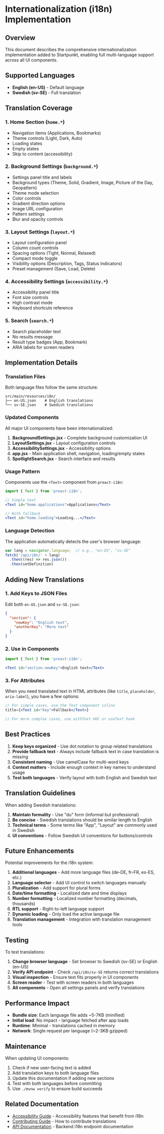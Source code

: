 # Internationalization (i18n) Implementation

## Overview

This document describes the comprehensive internationalization implementation added to Startpunkt, enabling full multi-language support across all UI components.

## Supported Languages

- **English (en-US)** - Default language
- **Swedish (sv-SE)** - Full translation

## Translation Coverage

### 1. Home Section (`home.*`)

- Navigation items (Applications, Bookmarks)
- Theme controls (Light, Dark, Auto)
- Loading states
- Empty states
- Skip to content (accessibility)

### 2. Background Settings (`background.*`)

- Settings panel title and labels
- Background types (Theme, Solid, Gradient, Image, Picture of the Day, Geopattern)
- Theme mode selection
- Color controls
- Gradient direction options
- Image URL configuration
- Pattern settings
- Blur and opacity controls

### 3. Layout Settings (`layout.*`)

- Layout configuration panel
- Column count controls
- Spacing options (Tight, Normal, Relaxed)
- Compact mode toggle
- Visibility options (Description, Tags, Status Indicators)
- Preset management (Save, Load, Delete)

### 4. Accessibility Settings (`accessibility.*`)

- Accessibility panel title
- Font size controls
- High contrast mode
- Keyboard shortcuts reference

### 5. Search (`search.*`)

- Search placeholder text
- No results message
- Result type badges (App, Bookmark)
- ARIA labels for screen readers

## Implementation Details

### Translation Files

Both language files follow the same structure:

```text
src/main/resources/i8n/
├── en-US.json    # English translations
└── sv-SE.json    # Swedish translations
```

### Updated Components

All major UI components have been internationalized:

1. **BackgroundSettings.jsx** - Complete background customization UI
2. **LayoutSettings.jsx** - Layout configuration controls
3. **AccessibilitySettings.jsx** - Accessibility options
4. **app.jsx** - Main application shell, navigation, loading/empty states
5. **SpotlightSearch.jsx** - Search interface and results

### Usage Pattern

Components use the `<Text>` component from `preact-i18n`:

```jsx
import { Text } from 'preact-i18n';

// Simple text
<Text id="home.applications">Applications</Text>

// With fallback
<Text id="home.loading">Loading...</Text>
```

### Language Detection

The application automatically detects the user's browser language:

```javascript
var lang = navigator.language;  // e.g., "en-US", "sv-SE"
fetch('/api/i8n/' + lang)
  .then((res) => res.json())
  .then(setDefinition)
```

## Adding New Translations

### 1. Add Keys to JSON Files

Edit both `en-US.json` and `sv-SE.json`:

```json
{
  "section": {
    "newKey": "English text",
    "anotherKey": "More text"
  }
}
```

### 2. Use in Components

```jsx
import { Text } from 'preact-i18n';

<Text id="section.newKey">English text</Text>
```

### 3. For Attributes

When you need translated text in HTML attributes (like `title`, `placeholder`, `aria-label`), you have a few options:

```jsx
// For simple cases, use the Text component inline
title={<Text id="key">Fallback</Text>}

// For more complex cases, use withText HOC or useText hook
```

## Best Practices

1. **Keep keys organized** - Use dot notation to group related translations
2. **Provide fallback text** - Always include fallback text in case translation is missing
3. **Consistent naming** - Use camelCase for multi-word keys
4. **Context matters** - Include enough context in key names to understand usage
5. **Test both languages** - Verify layout with both English and Swedish text

## Translation Guidelines

When adding Swedish translations:

1. **Maintain formality** - Use "du" form (informal but professional)
2. **Be concise** - Swedish translations should be similar length to English
3. **Technical terms** - Some terms like "App", "Layout" are commonly used in Swedish
4. **UI conventions** - Follow Swedish UI conventions for buttons/controls

## Future Enhancements

Potential improvements for the i18n system:

1. **Additional languages** - Add more language files (de-DE, fr-FR, es-ES, etc.)
2. **Language selector** - Add UI control to switch languages manually
3. **Pluralization** - Add support for plural forms
4. **Date/time formatting** - Localized date and time displays
5. **Number formatting** - Localized number formatting (decimals, thousands)
6. **RTL support** - Right-to-left language support
7. **Dynamic loading** - Only load the active language file
8. **Translation management** - Integration with translation management tools

## Testing

To test translations:

1. **Change browser language** - Set browser to Swedish (sv-SE) or English (en-US)
2. **Verify API endpoint** - Check `/api/i8n/sv-SE` returns correct translations
3. **Visual inspection** - Ensure text fits properly in UI components
4. **Screen reader** - Test with screen readers in both languages
5. **All components** - Open all settings panels and verify translations

## Performance Impact

- **Bundle size**: Each language file adds ~5-7KB (minified)
- **Initial load**: No impact - language fetched after app loads
- **Runtime**: Minimal - translations cached in memory
- **Network**: Single request per language (~2-3KB gzipped)

## Maintenance

When updating UI components:

1. Check if new user-facing text is added
2. Add translation keys to both language files
3. Update this documentation if adding new sections
4. Test with both languages before committing
5. Use `./mvnw verify` to ensure build succeeds

## Related Documentation

- [Accessibility Guide](accessibility.md) - Accessibility features that benefit from i18n
- [Contributing Guide](CONTRIBUTING.md) - How to contribute translations
- [API Documentation](../README.md) - Backend i18n endpoint documentation

